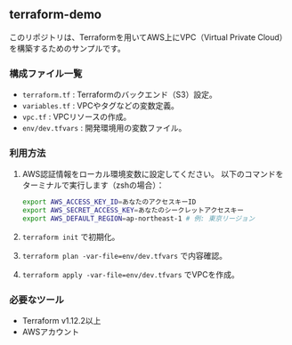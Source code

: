 ## terraform-demo

このリポジトリは、Terraformを用いてAWS上にVPC（Virtual Private Cloud）を構築するためのサンプルです。

### 構成ファイル一覧

- `terraform.tf` : Terraformのバックエンド（S3）設定。
- `variables.tf` : VPCやタグなどの変数定義。
- `vpc.tf` : VPCリソースの作成。
- `env/dev.tfvars` : 開発環境用の変数ファイル。

### 利用方法

1. AWS認証情報をローカル環境変数に設定してください。
   以下のコマンドをターミナルで実行します（zshの場合）：

   ```zsh
   export AWS_ACCESS_KEY_ID=あなたのアクセスキーID
   export AWS_SECRET_ACCESS_KEY=あなたのシークレットアクセスキー
   export AWS_DEFAULT_REGION=ap-northeast-1 # 例: 東京リージョン
   ```

2. `terraform init` で初期化。
3. `terraform plan -var-file=env/dev.tfvars` で内容確認。
4. `terraform apply -var-file=env/dev.tfvars` でVPCを作成。

### 必要なツール

- Terraform v1.12.2以上
- AWSアカウント
